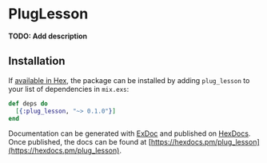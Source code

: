 # PlugLesson

**TODO: Add description**

## Installation

If [available in Hex](https://hex.pm/docs/publish), the package can be installed
by adding `plug_lesson` to your list of dependencies in `mix.exs`:

```elixir
def deps do
  [{:plug_lesson, "~> 0.1.0"}]
end
```

Documentation can be generated with [ExDoc](https://github.com/elixir-lang/ex_doc)
and published on [HexDocs](https://hexdocs.pm). Once published, the docs can
be found at [https://hexdocs.pm/plug_lesson](https://hexdocs.pm/plug_lesson).

